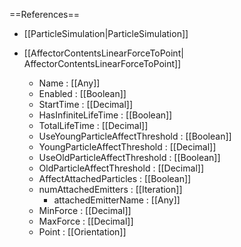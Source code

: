 ==References==
 * [[ParticleSimulation|ParticleSimulation]]

 * [[AffectorContentsLinearForceToPoint| AffectorContentsLinearForceToPoint]]
   * Name : [[Any]]
   * Enabled : [[Boolean]]
   * StartTime : [[Decimal]]
   * HasInfiniteLifeTime : [[Boolean]]
   * TotalLifeTime : [[Decimal]]
   * UseYoungParticleAffectThreshold : [[Boolean]]
   * YoungParticleAffectThreshold : [[Decimal]]
   * UseOldParticleAffectThreshold : [[Boolean]]
   * OldParticleAffectThreshold : [[Decimal]]
   * AffectAttachedParticles : [[Boolean]]
   * numAttachedEmitters : [[Iteration]]
     * attachedEmitterName : [[Any]]
   * MinForce : [[Decimal]]
   * MaxForce : [[Decimal]]
   * Point : [[Orientation]]

